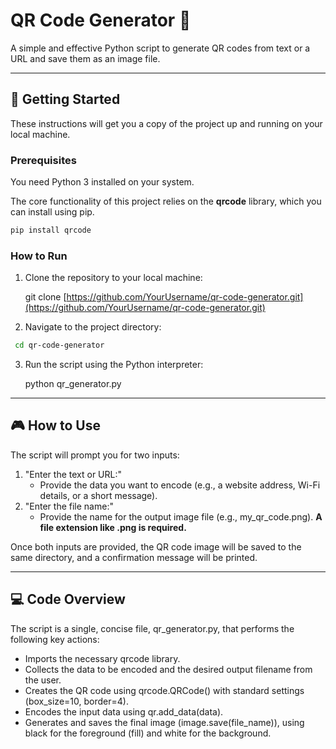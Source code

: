 # QR Code Generator 🐍

A simple and effective Python script to generate QR codes from text or a URL and save them as an image file.


---

## 🚀 Getting Started

These instructions will get you a copy of the project up and running on your local machine.

### Prerequisites

You need Python 3 installed on your system.

The core functionality of this project relies on the **qrcode** library, which you can install using pip.

```bash
pip install qrcode
```

### How to Run

1.  Clone the repository to your local machine:

   
    git clone [https://github.com/YourUsername/qr-code-generator.git](https://github.com/YourUsername/qr-code-generator.git)
    
2.  Navigate to the project directory:
   ```bash
    cd qr-code-generator
  ```
    
3.  Run the script using the Python interpreter:

   
    python qr_generator.py
    
---

## 🎮 How to Use

The script will prompt you for two inputs:

1.  "Enter the text or URL:"
    * Provide the data you want to encode (e.g., a website address, Wi-Fi details, or a short message).
2.  "Enter the file name:"
    * Provide the name for the output image file (e.g., my_qr_code.png). **A file extension like .png is required.**

Once both inputs are provided, the QR code image will be saved to the same directory, and a confirmation message will be printed.

---

## 💻 Code Overview

The script is a single, concise file, qr_generator.py, that performs the following key actions:

* Imports the necessary qrcode library.
* Collects the data to be encoded and the desired output filename from the user.
* Creates the QR code using qrcode.QRCode() with standard settings (box_size=10, border=4).
* Encodes the input data using qr.add_data(data).
* Generates and saves the final image (image.save(file_name)), using black for the foreground (fill) and white for the background.
